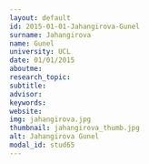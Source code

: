 ```yaml
---
layout: default 
id: 2015-01-01-Jahangirova-Gunel
surname: Jahangirova
name: Gunel
university: UCL
date: 01/01/2015
aboutme: 
research_topic: 
subtitle: 
advisor: 
keywords: 
website: 
img: jahangirova.jpg
thumbnail: jahangirova_thumb.jpg
alt: Jahangirova Gunel
modal_id: stud65
---
```

